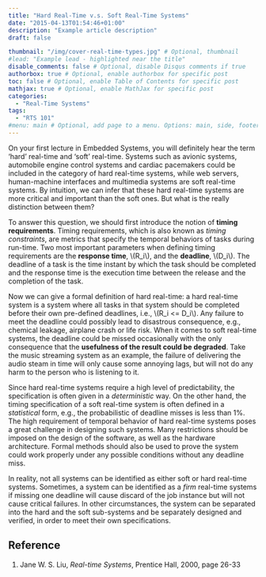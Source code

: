 ```yaml
---
title: "Hard Real-Time v.s. Soft Real-Time Systems"
date: "2015-04-13T01:54:46+01:00"
description: "Example article description"
draft: false

thumbnail: "/img/cover-real-time-types.jpg" # Optional, thumbnail
#lead: "Example lead - highlighted near the title"
disable_comments: false # Optional, disable Disqus comments if true
authorbox: true # Optional, enable authorbox for specific post
toc: false # Optional, enable Table of Contents for specific post
mathjax: true # Optional, enable MathJax for specific post
categories:
  - "Real-Time Systems"
tags:
  - "RTS 101"
#menu: main # Optional, add page to a menu. Options: main, side, footer
---
```


On your first lecture in Embedded Systems, you will definitely hear the term ‘hard’ real-time and ‘soft’ real-time. Systems such as avionic systems, automobile engine control systems and cardiac pacemakers could be included in the category of hard real-time systems, while web servers, human-machine interfaces and multimedia systems are soft real-time systems. By intuition, we can infer that these hard real-time systems are more critical and important than the soft ones. But what is the really distinction between them?

To answer this question, we should first introduce the notion of **timing requirements**. Timing requirements, which is also known as *timing constraints*, are metrics that specify the temporal behaviors of tasks during run-time. Two most important parameters when defining timing requirements are the **response time**, \\(R_i\\), and the **deadline**, \\(D_i\\). The deadline of a task is the time instant by which the task should be completed and the response time is the execution time between the release and the completion of the task.

Now we can give a formal definition of hard real-time: a hard real-time system is a system where all tasks in that system should be completed before their own pre-defined deadlines, i.e., \\(R_i <= D_i\\). Any failure to meet the deadline could possibly lead to disastrous consequence, e.g., chemical leakage, airplane crash or life risk.
When it comes to soft real-time systems, the deadline could be missed occasionally with the only consequence that the **usefulness of the result could be degraded**. Take the music streaming system as an example, the failure of delivering the audio steam in time will only cause some annoying lags, but will not do any harm to the person who is listening to it.

Since hard real-time systems require a high level of predictability, the specification is often given in a *deterministic* way. On the other hand, the timing specification of a soft real-time system is often defined in a *statistical* form, e.g., the probabilistic of deadline misses is less than 1%.
The high requirement of temporal behavior of hard real-time systems poses a great challenge in designing such systems. Many restrictions should be imposed on the design of the software, as well as the hardware architecture. Formal methods should also be used to prove the system could work properly under any possible conditions without any deadline miss.

In reality, not all systems can be identified as either soft or hard real-time systems. Sometimes, a system can be identified as a *firm* real-time systems if missing one deadline will cause discard of the job instance but will not cause critical failures. In other circumstances, the system can be separated into the hard and the soft sub-systems and be separately designed and verified, in order to meet their own specifications.


## Reference

1. Jane W. S. Liu, *Real-time Systems*, Prentice Hall, 2000, page 26-33
